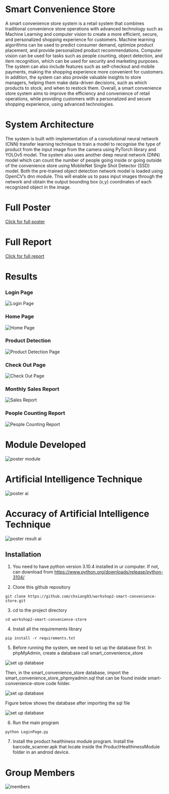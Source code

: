 # Smart Convenience Store
A smart convenience store system is a retail system that combines traditional convenience store operations with advanced technology such as Machine Learning and computer vision to create a more efficient, secure, and personalized shopping experience for customers. Machine learning algorithms can be used to predict consumer demand, optimize product placement, and provide personalized product recommendations. Computer vision can be used for tasks such as people counting, object detection, and item recognition, which can be used for security and marketing purposes. The system can also include features such as self-checkout and mobile payments, making the shopping experience more convenient for customers. In addition, the system can also provide valuable insights to store managers, helping them make data-driven decisions, such as which products to stock, and when to restock them. Overall, a smart convenience store system aims to improve the efficiency and convenience of retail operations, while providing customers with a personalized and secure shopping experience, using advanced technologies.

# System Architecture 
The system is built with implementation of a convolutional neural network (CNN) transfer learning technique to train a model to recognise the type of product from the input image from the camera using PyTorch library and YOLOv5 model. The system also uses another deep neural network (DNN) model which can count the number of people going inside or going outside of the convenience store using MobileNet Single Shot Detector (SSD) model. Both the pre-trained object detection network model is loaded using OpenCV’s dnn module. This will enable us to pass input images through the network and obtain the output bounding box (x,y) coordinates of each recognized object in the image.

# Full Poster

[Click for full poster](assets/poster.pdf)

# Full Report

[Click for full report](assets/report.pdf)

# Results

### Login Page

![Login Page](assets/login_page.png)

### Home Page

![Home Page](assets/home_page.png)

### Product Detection 

![Product Detection Page](assets/product_detection.png)

### Check Out Page

![Check Out Page](assets/check_out_page.png)

### Monthly Sales Report

![Sales Report](assets/monthly_sale_report.png)

### People Counting Report

![People Counting Report](assets/people_count_report.png)

# Module Developed

![poster module](assets/poster1.jpg)

# Artificial Intelligence Technique

![poster ai](assets/poster2.jpg)

# Accuracy of Artificial Intelligence Technique

![poster result ai](assets/poster3.jpg)

## Installation

1. You need to have python version 3.10.4 installed in ur computer. If not, can download from  https://www.python.org/downloads/release/python-3104/

2. Clone this github repository

```
git clone https://github.com/chxiang93/workshop2-smart-convenience-store.git
```

3. cd to the project directory

```
cd workshop2-smart-convenience-store
```

4. Install all the requirements library

```
pip install -r requirements.txt
```

5. Before running the system, we need to set up the database first. In phpMyAdmin, create a database call smart_convenience_store

![set up database](assets/setup1.png)

Then, in the smart_convenience_store database, import the smart_convenience_store_phpmyadmin.sql that can be found inside smart-convenience-store code folder.

![set up database](assets/setup2.png)

Figure below shows the database after importing the sql file

![set up database](assets/setup3.png)

6. Run the main program

```
python LoginPage.py
```

7. Install the product healthiness module program. Install the barcode_scanner.apk that locate inside the ProductHealthinessModule folder in an android device.

# Group Members

![members](assets/members.jpg)

